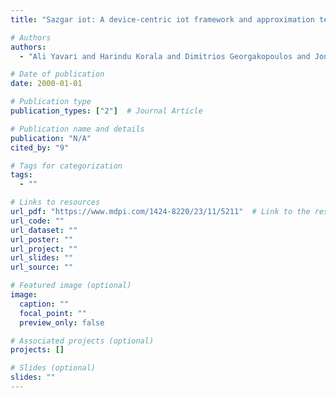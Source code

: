 ```yaml
---
title: "Sazgar iot: A device-centric iot framework and approximation technique for efficient and scalable iot data processing"

# Authors
authors:
  - "Ali Yavari and Harindu Korala and Dimitrios Georgakopoulos and Jonathan Kua and Hamid Bagha"

# Date of publication
date: 2000-01-01

# Publication type
publication_types: ["2"]  # Journal Article

# Publication name and details
publication: "N/A"
cited_by: "9"

# Tags for categorization
tags:
  - ""

# Links to resources
url_pdf: "https://www.mdpi.com/1424-8220/23/11/5211"  # Link to the resource
url_code: ""
url_dataset: ""
url_poster: ""
url_project: ""
url_slides: ""
url_source: ""

# Featured image (optional)
image:
  caption: ""
  focal_point: ""
  preview_only: false

# Associated projects (optional)
projects: []

# Slides (optional)
slides: ""
---
```

